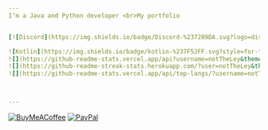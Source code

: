 ```yaml
---
I‘m a Java and Python developer <br>My portfolio 


[![Discord](https://img.shields.io/badge/Discord-%237289DA.svg?logo=discord&logoColor=white)](https://discord.gg/%discord%) [![LinkedIn](https://img.shields.io/badge/LinkedIn-%230077B5.svg?logo=linkedin&logoColor=white)](https://linkedin.com/in/%linki%) [![Reddit](https://img.shields.io/badge/Reddit-%23FF4500.svg?logo=Reddit&logoColor=white)](https://reddit.com/user/%reddit%) [![Stack Overflow](https://img.shields.io/badge/-Stackoverflow-FE7A16?logo=stack-overflow&logoColor=white)](https://stackoverflow.com/users/%stackover%) [![YouTube](https://img.shields.io/badge/YouTube-%23FF0000.svg?logo=YouTube&logoColor=white)](https://youtube.com/@%youtube%) [![email](https://img.shields.io/badge/Email-D14836?logo=gmail&logoColor=white)](mailto:ley@ley.cm) 

![Kotlin](https://img.shields.io/badge/kotlin-%237F52FF.svg?style=for-the-badge&logo=kotlin&logoColor=white) ![Java](https://img.shields.io/badge/java-%23ED8B00.svg?style=for-the-badge&logo=openjdk&logoColor=white) ![Python](https://img.shields.io/badge/python-3670A0?style=for-the-badge&logo=python&logoColor=ffdd54) ![PHP](https://img.shields.io/badge/php-%23777BB4.svg?style=for-the-badge&logo=php&logoColor=white) ![HTML5](https://img.shields.io/badge/html5-%23E34F26.svg?style=for-the-badge&logo=html5&logoColor=white) ![CSS3](https://img.shields.io/badge/css3-%231572B6.svg?style=for-the-badge&logo=css3&logoColor=white) ![Cloudflare](https://img.shields.io/badge/Cloudflare-F38020?style=for-the-badge&logo=Cloudflare&logoColor=white) ![Oracle](https://img.shields.io/badge/Oracle-F80000?style=for-the-badge&logo=oracle&logoColor=white) ![NumPy](https://img.shields.io/badge/numpy-%23013243.svg?style=for-the-badge&logo=numpy&logoColor=white) ![Pandas](https://img.shields.io/badge/pandas-%23150458.svg?style=for-the-badge&logo=pandas&logoColor=white) ![Plotly](https://img.shields.io/badge/Plotly-%233F4F75.svg?style=for-the-badge&logo=plotly&logoColor=white) ![Git](https://img.shields.io/badge/git-%23F05033.svg?style=for-the-badge&logo=git&logoColor=white) ![GitHub](https://img.shields.io/badge/github-%23121011.svg?style=for-the-badge&logo=github&logoColor=white) ![MariaDB](https://img.shields.io/badge/MariaDB-003545?style=for-the-badge&logo=mariadb&logoColor=white) ![MySQL](https://img.shields.io/badge/mysql-4479A1.svg?style=for-the-badge&logo=mysql&logoColor=white) ![SQLite](https://img.shields.io/badge/sqlite-%2307405e.svg?style=for-the-badge&logo=sqlite&logoColor=white)<br>
![](https://github-readme-stats.vercel.app/api?username=notTheLey&theme=dark&hide_border=true&include_all_commits=true&count_private=true)
![](https://github-readme-streak-stats.herokuapp.com/?user=notTheLey&theme=dark&hide_border=true)
![](https://github-readme-stats.vercel.app/api/top-langs/?username=notTheLey&theme=dark&hide_border=true&include_all_commits=true&count_private=true&layout=compact)



---
```


  [![BuyMeACoffee](https://img.shields.io/badge/Buy%20Me%20a%20Coffee-ffdd00?style=for-the-badge&logo=buy-me-a-coffee&logoColor=black)](https://buymeacoffee.com/%coffee%) [![PayPal](https://img.shields.io/badge/PayPal-00457C?style=for-the-badge&logo=paypal&logoColor=white)](https://paypal.me/%paypa%) 

  
<!-- Proudly created with GPRM ( https://gprm.itsvg.in ) -->
